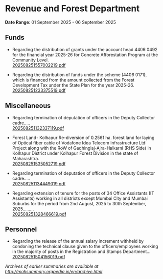 # Revenue and Forest Department

**Date Range**: 01 September 2025 - 06 September 2025


## Funds
- Regarding the distribution of grants under the account head 4406 0492 for the financial year 2025-26 for Concrete Afforestation Program at the Community Level.\
  [202508251557002219.pdf](https://gr.maharashtra.gov.in/Site/Upload/Government%20Resolutions/English/202508251557002219.pdf)

- Regarding the distribution of funds under the scheme (4406 0171), which is financed from the amount collected from the Forest Development Tax under the State Plan for the year 2025-26.\
  [202508251233375519.pdf](https://gr.maharashtra.gov.in/Site/Upload/Government%20Resolutions/English/202508251233375519.pdf)

## Miscellaneous
- Regarding termination of deputation of officers in the Deputy Collector cadre.....\
  [202508251132337119.pdf](https://gr.maharashtra.gov.in/Site/Upload/Government%20Resolutions/English/202508251132337119.pdf)

- Forest Land- Kolhapur  Re-diversion of 0.2561 ha. forest land for laying of Optical fiber cable of Vodafone Idea Telecom Infrastructure Ltd Project along with the RoW of Gadhinglaj-Ajra-Halkarni (RHS Side) in Kolhapur District under Kolhapur Forest Division in the state of Maharashtra.\
  [202508251535052719.pdf](https://gr.maharashtra.gov.in/Site/Upload/Government%20Resolutions/English/202508251535052719.pdf)

- Regarding termination of deputation of officers in the Deputy Collector cadre.....\
  [202508251134449019.pdf](https://gr.maharashtra.gov.in/Site/Upload/Government%20Resolutions/English/202508251134449019.pdf)

- Regarding extension of tenure for the posts of 34 Office Assistants (IT Assistants) working in all districts except Mumbai City and Mumbai Suburbs for the period from 2nd August, 2025 to 30th September, 2025.........\
  [202508251328466619.pdf](https://gr.maharashtra.gov.in/Site/Upload/Government%20Resolutions/English/202508251328466619.pdf)

## Personnel
- Regarding the release of the annual salary increment withheld by condoning the technical clause given to the officers/employees working in the majority of posts in the Registration and Stamps Department...\
  [202508251504156019.pdf](https://gr.maharashtra.gov.in/Site/Upload/Government%20Resolutions/English/202508251504156019.pdf)


*Archives of earlier summaries are available at http://mahsummary.orgpedia.in/en/archive.html*